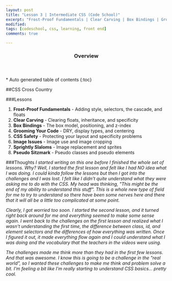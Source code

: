 ```yaml
---
layout: post
title: "Lesson 3 | Intermediate CSS (Code School)"
excerpt: "Frost-Proof Fundamentals | Clear Carving | Box Bindings | Grooming Your Code | CSS Safety | Image Issues | Sprightly Slaloms | Pseudo Sitzmark"
modified: 
tags: [codeschool, css, learning, front end]
comments: true

---
```


<section id="table-of-contents" class="toc">
  <header>
    <h3>Overview</h3>
  </header>
<div id="drawer" markdown="1">
*  Auto generated table of contents
{:toc}
</div>
</section><!-- /#table-of-contents -->

##CSS Cross Country

###Lessons
1. __Frost-Proof Fundamentals__ - Adding style, selectors, the cascade, and floats
2. __Clear Carving__ - Clearing floats, inheritance, and specificity
3. __Box Bindings__ - The box model, positioning, and z-index
4. __Grooming Your Code__ - DRY, display types, and centering
5. __CSS Safety__ - Protecting your layout and specificity problems
6. __Image Issues__ - Image use and image cropping
7. __Sprightly Slaloms__ - Image replacement and sprites
8. __Pseudo Sitzmark__ - Pseudo classes and pseudo elements

###Thoughts
_I started writing on this one before I finished the whole set of lessons. Why? Well, I started the first lesson and felt like I had NO idea what I was doing. I could kinda follow the lessons but then I got into the challenges and I was lost. I felt like I didn't quite understand what they were asking me to do with the CSS. My head was thinking, "This might be the end of my ability to understand this stuff". This is a whole new type of field for me to try to understand so there have been some nerves here and there that it will all be a little too complicated at some point._

_Clearly, I got worried too soon. I started the second lesson, and it turned right back around for me and everything seemed to make some sense again. I went back to the challenges on the first lesson and realized what I wasn't understanding the first time, the difference between class, id, and element selectors and the differences of how everything was written.  Once I figured it out, it made everything flow again and I could understand what I was doing and the vocabulary that the teachers in the videos were using._

_The challenges made me think more than they had in the first few lessons. And that was awesome. I know this is going to be a challenge in the "real world", so I wanted these challenges to make me think and problem solve a bit. I'm feeling a bit like I'm really starting to understand CSS basics... pretty cool._
